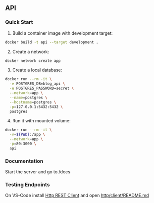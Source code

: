 ## API

### Quick Start

1. Build a container image with development target:
```sh
docker build -t api --target development .
```

2. Create a network:
```sh
docker network create app
```

3. Create a local database:
```sh
docker run --rm -it \
  -e POSTGRES_DB=blog_api \
  -e POSTGRES_PASSWORD=secret \
  --network=app \
  --name=postgres \
  --hostname=postgres \
  -p=127.0.0.1:5432:5432 \
  postgres
```

4. Run it with mounted volume:
```sh
docker run --rm -it \
  -v=${PWD}:/app \
  --network=app \
  -p=80:3000 \
  api
```

### Documentation

Start the server and go to /docs

### Testing Endpoints

On VS-Code install [Http REST Client](https://marketplace.visualstudio.com/items?itemName=humao.rest-client) and open [http/client/README.md](http/client/#README.md)
